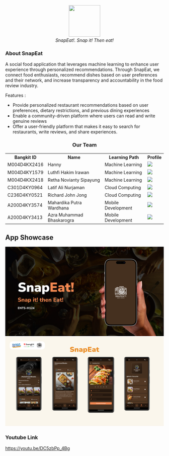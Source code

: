 <div align="center">
    <img src="/assets/logo.png" width="100" height="100"><br>
    <i>SnapEat!.</i>
    <i>Snap it! Then eat!</i>
</div>

### About SnapEat
A social food application that leverages machine learning to enhance user experience through personalized recommendations. Through SnapEat, we connect food enthusiasts, recommend dishes based on user preferences and their network, and increase transparency and accountability in the food review industry. 

  Features :
- Provide personalized restaurant recommendations based on user preferences, dietary restrictions, and previous dining experiences  
- Enable a community-driven platform where users can read and write genuine reviews
- Offer a user-friendly platform that makes it easy to search for restaurants, write reviews, and share experiences.

<div align="center">
  <h3>Our Team</h3>
  <table align="center">
    <tr>
      <th>Bangkit ID</th>
      <th>Name</th>
      <th>Learning Path</th>
      <th>Profile</th>
    </tr>
    <tr>
      <td>M004D4KX2416</td>
      <td>Hanny</td>
      <td>Machine Learning</td>
      <td>
        <a href="https://github.com/hanhanhanny"><img src="https://img.shields.io/badge/github-121013?style=for-the-badge&logo=github&logoColor=white"></a>
      </td>
    </tr>
    <tr>
      <td>M004D4KY1579</td>
      <td>Luthfi Hakim Irawan</td>
      <td>Machine Learning</td>
      <td>
        <a href="https://github.com/LuthfiHakimI"><img src="https://img.shields.io/badge/github-121013?style=for-the-badge&logo=github&logoColor=white"></a>
      </td>
    </tr>
    <tr>
      <td>M004D4KX2418 </td>
      <td>Retha Novianty Sipayung</td>
      <td>Machine Learning</td>
      <td>
        <a href="https://github.com/rethaaspy"><img src="https://img.shields.io/badge/github-121013?style=for-the-badge&logo=github&logoColor=white"></a>
      </td>
    </tr>
    <tr>
      <td>C301D4KY0964</td>
      <td>Latif Ali Nurjaman</td>
      <td>Cloud Computing</td>
      <td>
        <a href="https://github.com/12ATIF"><img src="https://img.shields.io/badge/github-121013?style=for-the-badge&logo=github&logoColor=white"></a>
      </td>
    </tr>
    <tr>
      <td>C236D4KY0521</td>
      <td>Richard John Jong</td>
      <td>Cloud Computing</td>
      <td>
        <a href="https://github.com/chaddjong"><img src="https://img.shields.io/badge/github-121013?style=for-the-badge&logo=github&logoColor=white"></a>
      </td>
    </tr>
    <tr>
      <td>A200D4KY3574</td>
      <td>Mahardika Putra Wardhana</td>
      <td>Mobile Development</td>
      <td>
        <a href="https://github.com/ardwiinoo"><img src="https://img.shields.io/badge/github-121013?style=for-the-badge&logo=github&logoColor=white"></a>
      </td>
    </tr>
    <tr>
      <td>A200D4KY3413</td>
      <td>Azra Muhammad Bhaskarogra</td>
      <td>Mobile Development</td>
      <td>
        <a href="https://github.com/ZhahranyC"><img src="https://img.shields.io/badge/github-121013?style=for-the-badge&logo=github&logoColor=white"></a>
      </td>
    </tr>
  </table>
</div>

<!-- ### TBA -->
## App Showcase
<img src="/assets/cover.png">
<img src="/assets/pages.png">

### Youtube Link
https://youtu.be/DC5zbPp_4Bg